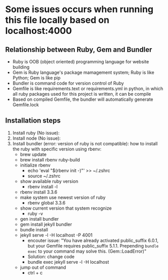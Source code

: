 # Some issues occurs when running this file locally based on localhost:4000

## Relationship between Ruby, Gem and Bundler
* Ruby is OOB (object oriented) programming language for website building
* Gem is Ruby language's package mamagement system; Ruby is like Python; Gem is like pip
* Bundler is command code for version control of Ruby
* Gemfile is like requirements.text or requirements.yml in python, in which all ruby packages used for this project is written, it can be compile 
* Based on compiled Gemfile, the bundler will automatically generate Gemfile.lock

## Installation steps
1. Install ruby (No issue): 
2. Install node (No issue): 
3. Install bundler (error: version of ruby is not compatible): 
    how to install the ruby with specific version using rbenv:
    - brew update
    - brew install rbenv ruby-build
    * initialize rbenv
        - echo 'eval "$(rbenv init -)"' >> ~/.zshrc
        - source ~/.zshrc
    * show available ruby version 
        - rbenv install -l
    - rbenv install 3.3.6
    * make system use newest version of ruby 
        - rbenv global 3.3.6
    * show current version that system recognize 
        - ruby -v
    - gen install bundler 
    - gem install jekyll bundler
    - bundle install
    - jekyll serve -l -H localhost -P 4001 
        * encouter issue: 
        "You have already activated public_suffix 6.0.1, but your Gemfile requires public_suffix 5.1.1. Prepending `bundle exec` to your command may solve this. (Gem::LoadError)"
        * Solution: change code
        - bundle exec jekyll serve -l -H localhost
    * jump out of command 
        - ctrl + c